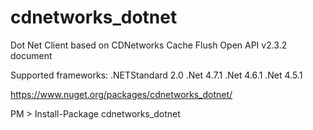 # cdnetworks_dotnet
Dot Net Client based on CDNetworks Cache Flush Open API v2.3.2 document

Supported frameworks:
.NETStandard 2.0
.Net 4.7.1
.Net 4.6.1
.Net 4.5.1

https://www.nuget.org/packages/cdnetworks_dotnet/

PM > Install-Package cdnetworks_dotnet

